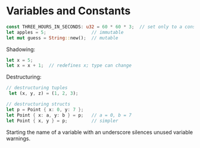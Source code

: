 # Variables and Constants

```rust
const THREE_HOURS_IN_SECONDS: u32 = 60 * 60 * 3;  // set only to a constant expression; type must be annotated
let apples = 5;                 // immutable
let mut guess = String::new();  // mutable
```

Shadowing:

```rust
let x = 5;
let x = x + 1;  // redefines x; type can change
```

Destructuring:

```rust
// destructuring tuples
 let (x, y, z) = (1, 2, 3);

// destructuring structs
let p = Point { x: 0, y: 7 };
let Point { x: a, y: b } = p;   // a = 0, b = 7
let Point { x, y } = p;         // simpler
```

Starting the name of a variable with an underscore silences unused variable warnings.
